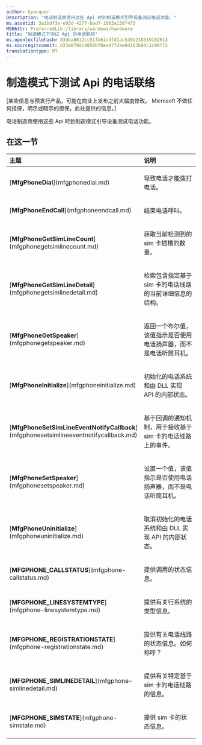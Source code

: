 ```yaml
---
author: kpacquer
Description: "电话制造商使用这些 Api 时到制造模式引导设备测试电话功能。"
ms.assetid: 3a1bdf3e-e95d-4277-bad7-1063a138f473
MSHAttr: PreferredLib:/library/windows/hardware
title: "制造模式下测试 Api 的电话联络"
ms.openlocfilehash: 83dba8612cc51fb61cdfd1ac536b218319102613
ms.sourcegitcommit: d33e870dc4850bf0ea47fdae0d163b04c1c90f15
translationtype: MT
---
```

# <a name="manufacturing-mode-phone-call-testing-apis"></a>制造模式下测试 Api 的电话联络


\[某些信息与预发行产品，可能在商业上发布之前大幅度修改。 Microsoft 不做任何担保，明示或暗示的担保，此处提供的信息。\]

电话制造商使用这些 Api 时到制造模式引导设备测试电话功能。

## <a name="span-idinthissectionspanin-this-section"></a><span id="in_this_section"></span>在这一节


<table>
<colgroup>
<col width="50%" />
<col width="50%" />
</colgroup>
<thead>
<tr class="header">
<th align="left">主题</th>
<th align="left">说明</th>
</tr>
</thead>
<tbody>
<tr class="odd">
<td align="left"><p>[<strong>MfgPhoneDial</strong>](mfgphonedial.md)</p></td>
<td align="left"><p>导致电话才能拨打电话。</p></td>
</tr>
<tr class="even">
<td align="left"><p>[<strong>MfgPhoneEndCall</strong>](mfgphoneendcall.md)</p></td>
<td align="left"><p>结束电话呼叫。</p></td>
</tr>
<tr class="odd">
<td align="left"><p>[<strong>MfgPhoneGetSimLineCount</strong>](mfgphonegetsimlinecount.md)</p></td>
<td align="left"><p>获取当前检测到的 sim 卡插槽的数量。</p></td>
</tr>
<tr class="even">
<td align="left"><p>[<strong>MfgPhoneGetSimLineDetail</strong>](mfgphonegetsimlinedetail.md)</p></td>
<td align="left"><p>检索包含指定基于 sim 卡的电话线路的当前详细信息的结构。</p></td>
</tr>
<tr class="odd">
<td align="left"><p>[<strong>MfgPhoneGetSpeaker</strong>](mfgphonegetspeaker.md)</p></td>
<td align="left"><p>返回一个布尔值，该值指示是否使用电话扬声器，而不是电话听筒耳机。</p></td>
</tr>
<tr class="even">
<td align="left"><p>[<strong>MfgPhoneInitialize</strong>](mfgphoneinitialize.md)</p></td>
<td align="left"><p>初始化的电话系统和由 DLL 实现 API 的内部状态。</p></td>
</tr>
<tr class="odd">
<td align="left"><p>[<strong>MfgPhoneSetSimLineEventNotifyCallback</strong>](mfgphonesetsimlineeventnotifycallback.md)</p></td>
<td align="left"><p>基于回调的通知机制，用于接收基于 sim 卡的电话线路上的事件。</p></td>
</tr>
<tr class="even">
<td align="left"><p>[<strong>MfgPhoneSetSpeaker</strong>](mfgphonesetspeaker.md)</p></td>
<td align="left"><p>设置一个值，该值指示是否使用电话扬声器，而不是电话听筒耳机。</p></td>
</tr>
<tr class="odd">
<td align="left"><p>[<strong>MfgPhoneUninitialize</strong>](mfgphoneuninitialize.md)</p></td>
<td align="left"><p>取消初始化的电话系统和由 DLL 实现 API 的内部状态。</p></td>
</tr>
<tr class="even">
<td align="left"><p>[<strong>MFGPHONE_CALLSTATUS</strong>](mfgphone-callstatus.md)</p></td>
<td align="left"><p>提供调用的状态信息。</p></td>
</tr>
<tr class="odd">
<td align="left"><p>[<strong>MFGPHONE_LINESYSTEMTYPE</strong>](mfgphone-linesystemtype.md)</p></td>
<td align="left"><p>提供有关行系统的类型信息。</p></td>
</tr>
<tr class="even">
<td align="left"><p>[<strong>MFGPHONE_REGISTRATIONSTATE</strong>](mfgphone-registrationstate.md)</p></td>
<td align="left"><p>提供有关电话线路的状态信息。如何称呼？</p></td>
</tr>
<tr class="odd">
<td align="left"><p>[<strong>MFGPHONE_SIMLINEDETAIL</strong>](mfgphone-simlinedetail.md)</p></td>
<td align="left"><p>提供有关特定基于 sim 卡的电话线路的信息。</p></td>
</tr>
<tr class="even">
<td align="left"><p>[<strong>MFGPHONE_SIMSTATE</strong>](mfgphone-simstate.md)</p></td>
<td align="left"><p>提供 sim 卡的状态信息。</p></td>
</tr>
</tbody>
</table>

 

 

 






